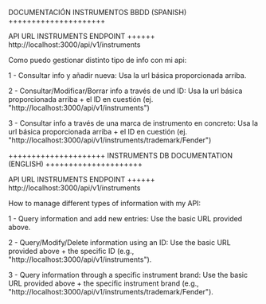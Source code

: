 DOCUMENTACIÓN INSTRUMENTOS BBDD (SPANISH)
+++++++++++++++++++++

API URL INSTRUMENTS ENDPOINT
++++++
http://localhost:3000/api/v1/instruments

Como puedo gestionar distinto tipo de info con mi api:

1 - Consultar info y añadir nueva: Usa la url básica proporcionada arriba.

2 - Consultar/Modificar/Borrar info a través de und ID: Usa la url básica proporcionada arriba + el ID en cuestión (ej. "http://localhost:3000/api/v1/instruments")

3 - Consultar info a través de una marca de instrumento en concreto: Usa la url básica proporcionada arriba + el ID en cuestión (ej. "http://localhost:3000/api/v1/instruments/trademark/Fender")

+++++++++++++++++++++
INSTRUMENTS DB DOCUMENTATION (ENGLISH)
+++++++++++++++++++++

API URL INSTRUMENTS ENDPOINT
++++++
http://localhost:3000/api/v1/instruments

How to manage different types of information with my API:

1 - Query information and add new entries: Use the basic URL provided above.

2 - Query/Modify/Delete information using an ID: Use the basic URL provided above + the specific ID (e.g., "http://localhost:3000/api/v1/instruments").

3 - Query information through a specific instrument brand: Use the basic URL provided above + the specific instrument brand (e.g., "http://localhost:3000/api/v1/instruments/trademark/Fender").

